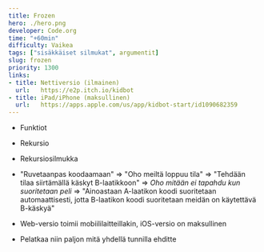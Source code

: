 ```yaml
---
title: Frozen
hero: ./hero.png
developer: Code.org
time: "+60min"
difficulty: Vaikea
tags: ["sisäkkäiset silmukat", argumentit]
slug: frozen
priority: 1300
links:
- title: Nettiversio (ilmainen)
  url:   https://e2p.itch.io/kidbot
- title: iPad/iPhone (maksullinen)
  url:   https://apps.apple.com/us/app/kidbot-start/id1090682359
---
```


- Funktiot
- Rekursio
- Rekursiosilmukka
- "Ruvetaanpas koodaamaan" => "Oho meiltä loppuu tila" => "Tehdään tilaa siirtämällä käskyt B-laatikkoon" => *Oho mitään ei tapahdu kun suoritetaan peli* => "Ainoastaan A-laatikon koodi suoritetaan automaattisesti, jotta B-laatikon koodi suoritetaan meidän on käytettävä B-käskyä"

- Web-versio toimii mobiililaitteillakin, iOS-versio on maksullinen
- Pelatkaa niin paljon mitä yhdellä tunnilla ehditte
